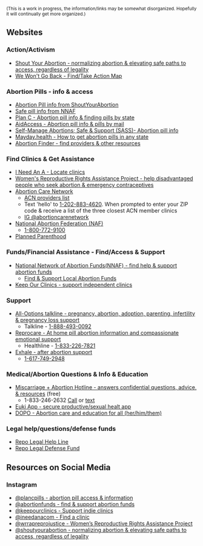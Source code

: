 
<sup> (This is a work in progress, the information/links may be somewhat disorganized. Hopefully it will continually get more organized.) </sup>

## Websites

### Action/Activism

- [Shout Your Abortion - normalizing abortion & elevating safe paths to access, regardless of legality](https://shoutyourabortion.com)
- [We Won't Go Back - Find/Take Action Map](https://map.wewontgoback.com)

### Abortion Pills - info & access

- [Abortion Pill info from ShoutYourAbortion](https://shareabortionpill.info)
- [Safe pill info from NNAF](https://abortionfunds.org/safe-abortion-using-pills)
- [Plan C - Abortion pill info & finding pills by state](https://www.plancpills.org)
- [AidAccess - Abortion pill info & pills by mail](https://aidaccess.org)
- [Self-Manage Abortions; Safe & Support (SASS)- Abortion pill info](https://abortionpillinfo.org)
- [Mayday.health - How to get abortion pills in any state](https://mayday.health)
- [Abortion Finder - find providers & other resources](https://www.abortionfinder.org/)

### Find Clinics & Get Assistance

- [I Need An A - Locate clinics](https://www.ineedana.com)
- [Women's Reproductive Rights Assistance Project - help disadvantaged people who seek abortion & emergency contraceptives](https://wrrap.org)
- [Abortion Care Network](https://abortioncarenetwork.org)
  - [ACN providers list](https://abortioncarenetwork.org/abortion-care-providers)
  - Text 'hello' to [1-202-883-4620](sms:+12028834620). When prompted to enter your ZIP code & receive a list of the three closest ACN member clinics
  - [IG @abortioncarenetwork](https://www.instagram.com/abortioncarenetwork)
- [National Abortion Federation (NAF)](https://prochoice.org)
  - [1-800-772-9100](tel:+18007729100)
- [Planned Parenthood](https://www.plannedparenthood.org)

### Funds/Financial Assistance - Find/Access & Support

- [National Network of Abortion Funds(NNAF) - find help & support abortion funds](https://abortionfunds.org)
  - [Find & Support Local Abortion Funds](https://abortionfunds.org/funds)
- [Keep Our Clinics - support independent clinics](https://keepourclinics.org/donate/)

### Support

- [All-Options talkline - pregnancy, abortion, adoption, parenting, infertility & pregnancy loss support](https://www.all-options.org/find-support/talkline)
  - Talkline - [1-888-493-0092](tel:+18884930092)
- [Reprocare - At home pill abortion information and compassionate emotional support](https://abortionhotline.org)
  - Healthline - [1-833-226-7821](tel:+18332267821)
- [Exhale - after abortion support](https://exhaleprovoice.org)
  - [1-617-749-2948](tel:+16177492948)

### Medical/Abortion Questions & Info & Education

- [Miscarriage + Abortion Hotline - answers confidential questions, advice, & resources](https://www.mahotline.org) (free)
  - 1-833-246-2632 [Call](tel:1-833-246-2632) or [text](sms:1-833-246-2632)
- [Euki App - secure productive/sexual healt app](https://eukiapp.com)
- [DOPO - Abortion care and education for all (her/him/them)](https://www.wearedopo.com)

### Legal help/questions/defense funds

- [Repo Legal Help Line](https://www.reprolegalhelpline.org)
- [Repo Legal Defense Fund](https://reprolegaldefensefund.org)

## Resources on Social Media

### Instagram

- [@plancpills - abortion pill access & information](https://www.instagram.com/plancpills)
- [@abortionfunds - find & support abortion funds](https://www.instagram.com/abortionfunds)
- [@keepourclinics - Support indie clinics](https://www.instagram.com/keepourclinics)
- [@ineedanacom - Find a clinic](https://www.instagram.com/ineedanacom)
- [@wrrapreprojustice - Women’s Reproductive Rights Assistance Project](https://www.instagram.com/wrrapreprojustice)
- [@shoutyourabortion - normalizing abortion & elevating safe paths to access, regardless of legality](https://www.instagram.com/shoutyourabortion)
